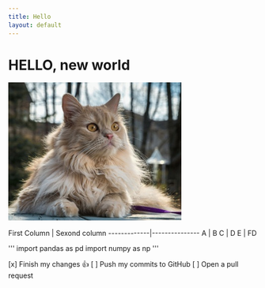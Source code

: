 ```yaml
---
title: Hello
layout: default
---
```


# HELLO, new world
![Image](images/persidskaya-koshka.jpg)

<p>
First Column | Sexond column
-------------|---------------
A | B
C | D
E | FD
</p>

''' import pandas as pd
import numpy as np
'''

 [x] Finish my changes :+1:
 [ ] Push my commits to GitHub
 [ ] Open a pull request
